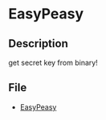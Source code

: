 # EasyPeasy

## Description
get secret key from binary!

## File
* [EasyPeasy](https://github.com/ajou-whois/2018-cyber-security-ctf/blob/master/challenges/EasyPeasy/EasyPeasy)
